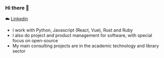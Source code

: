 ### Hi there 👋
:cloud: [Linkedin](https://www.linkedin.com/in/kimpham54/)

- I work with Python, Javascript (React, Vue), Rust and Ruby
- I also do project and product management for software, with special focus on open-source
- My main consulting projects are in the academic technology and library sector


<!--
**kimpham54/kimpham54** is a ✨ _special_ ✨ repository because its `README.md` (this file) appears on your GitHub profile.

Here are some ideas to get you started:

- 🔭 I’m currently working on ...
- 🌱 I’m currently learning ...
- 👯 I’m looking to collaborate on ...
- 🤔 I’m looking for help with ...
- 💬 Ask me about ...
- 📫 How to reach me: ...
- 😄 Pronouns: ...
- ⚡ Fun fact: ...
-->
